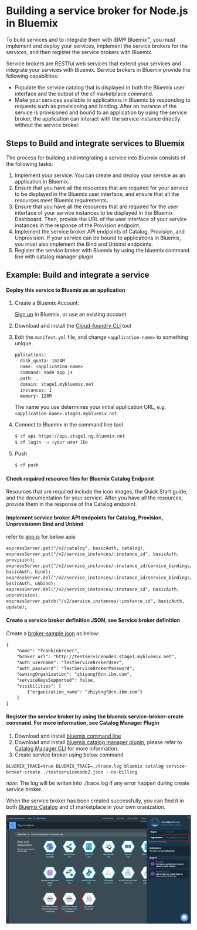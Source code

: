 # Building a service broker for Node.js in Bluemix
To build services and to integrate them with IBM® Bluemix™, you must implement and deploy your services, implement the service brokers for the services, and then register the service brokers with Bluemix.

Service brokers are RESTful web services that extend your services and integrate your services with Bluemix. Service brokers in Bluemix provide the following capabilities:
*   Populate the service catalog that is displayed in both the Bluemix user interface and the output of the cf marketplace command.
*   Make your services available to applications in Bluemix by responding to requests such as provisioning and binding. After an instance of the service is provisioned and bound to an application by using the service broker, the application can interact with the service instance directly without the service broker.

## Steps to Build and integrate services to Bluemix
The process for building and integrating a service into Bluemix consists of the following tasks:
1.	Implement your service. You can create and deploy your service as an application in Bluemix.
2.	Ensure that you have all the resources that are required for your service to be displayed in the Bluemix user interface, and ensure that all the resources meet Bluemix requirements. 
3.	Ensure that you have all the resources that are required for the user interface of your service instances to be displayed in the Bluemix Dashboard. Then, provide the URL of the user interface of your service instances in the response of the Provision endpoint. 
4.	Implement the service broker API endpoints of Catalog, Provision, and Unprovision. If your service can be bound to applications in Bluemix, you must also implement the Bind and Unbind endpoints. 
5.	Register the service broker with Bluemix by using the bluemix command line with catalog manager plugin

## Example: Build and integrate a service
#### Deploy this service to Bluemix as an application
1. Create a Bluemix Account:
    
    [Sign up][sign_up] in Bluemix, or use an existing account

2.  Download and install the [Cloud-foundry CLI][cloud_foundry] tool
3.  Edit the `manifest.yml` file, and change `<application-name>` to something unique.
    ```none
    pplications:
    - disk_quota: 1024M
      name: <application-name>
      command: node app.js
      path: .
      domain: stage1.mybluemix.net
      instances: 1
      memory: 128M
    ```
    The name you use determines your initial application URL, 
    e.g. `<application-name>.stage1.mybluemix.net`

4.  Connect to Bluemix in the command line tool
    
    ```sh
    $ cf api https://api.stage1.ng.bluemix.net
    $ cf login -u <your user ID>
    ```
    
5.  Push

    ```sh
    $ cf push
    ```

####    Check required resource files for Bluemix Catalog Endpoint
Resources that are required include the icon images, the Quick Start guide, and the documentation for your service. After you have all the resources, provide them in the response of the Catalog endpoint. 
####    Implement service broker API endpoints for Catalog, Provision, Unprovisionm Bind and Unbind
refer to [app.js](app.js) for below apis
```
expressServer.get("/v2/catalog", basicAuth, catalog);
expressServer.put("/v2/service_instances/:instance_id", basicAuth, provision);
expressServer.put("/v2/service_instances/:instance_id/service_bindings/:binding_id", basicAuth, bind);
expressServer.del("/v2/service_instances/:instance_id/service_bindings/:binding_id", basicAuth, unbind);
expressServer.del("/v2/service_instances/:instance_id", basicAuth, unprovision);
expressServer.patch("/v2/service_instances/:instance_id", basicAuth, update);
```
####    Create a service broker definition JSON, see Service broker definition
Create a [broker-sample.json](broker-sample.json) as below:
```
{
    "name": "frankinbroker",
    "broker_url": "http://testservicenode3.stage1.mybluemix.net",
    "auth_username": "TestServiceBrokerUser",
    "auth_password": "TestServiceBrokerPassword",
    "owningOrganization": "zhiyongf@cn.ibm.com",
    "serviceKeysSupported": false,
    "visibilities": [
        {"organization_name": "zhiyongf@cn.ibm.com"}
    ]
}
```
####    Register the service broker by using the bluemix service-broker-create command. For more information, see Catalog Manager Plugin
1.  Download and install [bluemix command line][bluemix_cli]
2.  Download and install [bluemix catalog manager plugin][catalog_manager], please refer to [Catalog Manager CLI][catalog_cli] for more information.
3.  Create service broker using below command 
``` 
BLUEMIX_TRACE=true BLUEMIX_TRACE=./trace.log bluemix catalog service-broker-create ./testservicenode2.json --no-billing
```
_note_: The log will be writen into ./trace.log if any error happen during create service broker.

When the service broker has been created successfully, you can find it in both [Bluemix Catalog][bluemix_catalog] and cf marketplace in your own oranization.

![Catalog Screen Capture](./public/catalog.png)

[cloud_foundry]: https://github.com/cloudfoundry/cli
[sign_up]: https://console.stage1.ng.bluemix.net/registration/
[bluemix_cli]: https://plugins.ng.bluemix.net/ui/home.html
[catalog_manager]: http://plugins.stage1.ng.bluemix.net/ui/repository.html#bluemix-plugins
[catalog_cli]: https://console.stage1.ng.bluemix.net/docs/cli/plugins/catalogmanager/index.html
[bluemix_catalog]: https://console.stage1.ng.bluemix.net/catalog/
